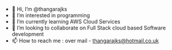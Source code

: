 - 👋 Hi, I’m @thangarajks<Thangaraj Subramaniam>
- 👀 I’m interested in programming 
- 🌱 I’m currently learning AWS Cloud Services
- 💞️ I’m looking to collaborate on Full Stack cloud based Software development 
- 📫 How to reach me : over mail - thangarajks@hotmail.co.uk

<!---
thangarajks/thangarajks is a ✨ special ✨ repository because its `README.md` (this file) appears on your GitHub profile.
You can click the Preview link to take a look at your changes.
--->
